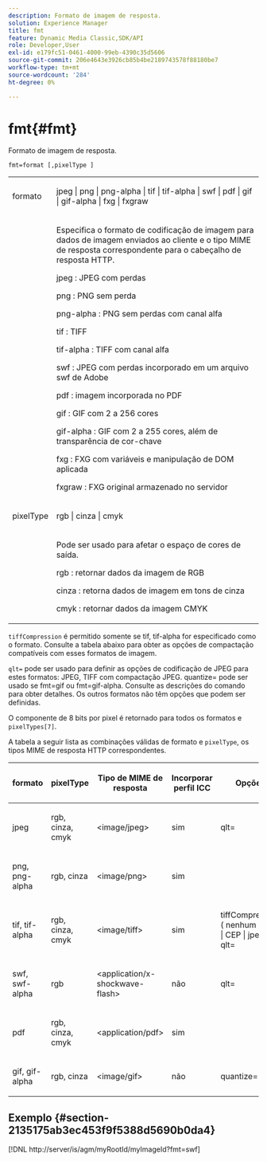 ```yaml
---
description: Formato de imagem de resposta.
solution: Experience Manager
title: fmt
feature: Dynamic Media Classic,SDK/API
role: Developer,User
exl-id: e179fc51-0461-4000-99eb-4390c35d5606
source-git-commit: 206e4643e3926cb85b4be2189743578f88180be7
workflow-type: tm+mt
source-wordcount: '284'
ht-degree: 0%

---
```


# fmt{#fmt}

Formato de imagem de resposta.

`fmt=format [,pixelType ]`

<table id="simpletable_66FAABB7BD7A4BBB815A570BEA4C1AE8"> 
 <tr class="strow"> 
  <td class="stentry"> <p><span class="codeph"> <span class="varname"> formato</span> </span> </p></td> 
  <td class="stentry"> <p><span class="codeph"> jpeg | png | png-alpha | tif | tif-alpha | swf | pdf | gif | gif-alpha | fxg | fxgraw</span> </p></td> 
 </tr> 
 <tr class="strow"> 
  <td class="stentry"></td> 
  <td class="stentry"> <p> Especifica o formato de codificação de imagem para dados de imagem enviados ao cliente e o tipo MIME de resposta correspondente para o cabeçalho de resposta HTTP. </p> <p> <span class="codeph">  jpeg </span>: JPEG com perdas </p> <p> <span class="codeph"> png </span>: PNG sem perda </p> <p> <span class="codeph"> png-alpha </span>: PNG sem perdas com canal alfa </p> <p> <span class="codeph">  tif </span>: TIFF </p> <p> <span class="codeph"> tif-alpha </span>: TIFF com canal alfa </p> <p> <span class="codeph">  swf </span>: JPEG com perdas incorporado em um arquivo swf de Adobe </p> <p> <span class="codeph"> pdf </span>: imagem incorporada no PDF </p> <p> <span class="codeph"> gif </span>: GIF com 2 a 256 cores </p> <p> <span class="codeph"> gif-alpha </span>: GIF com 2 a 255 cores, além de transparência de cor-chave </p> <p> <span class="codeph"> fxg </span>: FXG com variáveis e manipulação de DOM aplicada </p> <p> <span class="codeph">  fxgraw </span>: FXG original armazenado no servidor </p> </td> 
 </tr> 
 <tr class="strow"> 
  <td class="stentry"> <p><span class="codeph"> <span class="varname"> pixelType</span> </span> </p></td> 
  <td class="stentry"> <p><span class="codeph"> rgb | cinza | cmyk</span> </p></td> 
 </tr> 
 <tr class="strow"> 
  <td class="stentry"></td> 
  <td class="stentry"> <p> Pode ser usado para afetar o espaço de cores de saída. </p> <p> <span class="codeph">  rgb </span>: retornar dados da imagem de RGB </p> <p> <span class="codeph"> cinza </span>: retorna dados de imagem em tons de cinza </p> <p> <span class="codeph"> cmyk </span>: retornar dados da imagem CMYK </p> </td> 
 </tr> 
</table>

`tiffCompression` é permitido somente se tif, tif-alpha for especificado como o formato. Consulte a tabela abaixo para obter as opções de compactação compatíveis com esses formatos de imagem.

`qlt=` pode ser usado para definir as opções de codificação de JPEG para estes formatos: JPEG, TIFF com compactação JPEG. quantize= pode ser usado se fmt=gif ou fmt=gif-alpha. Consulte as descrições do comando para obter detalhes. Os outros formatos não têm opções que podem ser definidas.

O componente de 8 bits por pixel é retornado para todos os formatos e `pixelTypes[7]`.

A tabela a seguir lista as combinações válidas de formato e `pixelType`, os tipos MIME de resposta HTTP correspondentes.

<table id="table_54AFE58185004C74971EFBA845E177B6"> 
 <thead> 
  <tr> 
   <th colname="col1" class="entry"> <p><span class="varname"> formato</span> </p> </th> 
   <th colname="col2" class="entry"> <p><span class="varname"> pixelType</span> </p> </th> 
   <th colname="col3" class="entry"> <p>Tipo de MIME de resposta </p> </th> 
   <th colname="col4" class="entry"> <p>Incorporar perfil ICC </p> </th> 
   <th colname="col5" class="entry"> <p>Opções </p> </th> 
  </tr> 
 </thead>
 <tbody> 
  <tr> 
   <td> <p>jpeg </p> </td> 
   <td> <p>rgb, cinza, cmyk </p> </td> 
   <td> <p>&lt;image/jpeg&gt; </p> </td> 
   <td> <p>sim </p> </td> 
   <td> <p><span class="codeph"> qlt=</span> </p> </td> 
  </tr> 
  <tr> 
   <td> <p>png, png-alpha </p> </td> 
   <td> <p>rgb, cinza </p> </td> 
   <td> <p>&lt;image/png&gt; </p> </td> 
   <td> <p>sim </p> </td> 
   <td> <p> </p> </td> 
  </tr> 
  <tr> 
   <td> <p>tif, tif-alpha </p> </td> 
   <td> <p>rgb, cinza, cmyk </p> </td> 
   <td> <p>&lt;image/tiff&gt; </p> </td> 
   <td> <p>sim </p> </td> 
   <td> <p><span class="codeph"> <span class="varname"> tiffCompression</span> ( nenhum | lzw | CEP | jpeg), qlt=</span> </p> </td> 
  </tr> 
  <tr> 
   <td> <p>swf, swf-alpha </p> </td> 
   <td> <p>rgb </p> </td> 
   <td> <p>&lt;application/x-shockwave-flash&gt; </p> </td> 
   <td> <p>não </p> </td> 
   <td> <p><span class="codeph"> qlt= </span> </p> </td> 
  </tr> 
  <tr> 
   <td> <p>pdf </p> </td> 
   <td> <p>rgb, cinza, cmyk </p> </td> 
   <td> <p>&lt;application/pdf&gt; </p> </td> 
   <td> <p>sim </p> </td> 
   <td> <p> </p> </td> 
  </tr> 
  <tr> 
   <td> <p>gif, gif-alpha </p> </td> 
   <td> <p>rgb, cinza </p> </td> 
   <td> <p>&lt;image/gif&gt; </p> </td> 
   <td> <p>não </p> </td> 
   <td> <p><span class="codeph"> quantize=</span> </p> </td> 
  </tr> 
 </tbody> 
</table>

## Exemplo {#section-2135175ab3ec453f9f5388d5690b0da4}

[!DNL http://server/is/agm/myRootId/myImageId?fmt=swf]
